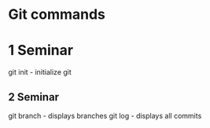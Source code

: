# Git commands
# 1 Seminar

git init - initialize git

## 2 Seminar
git branch - displays branches
git log - displays all commits